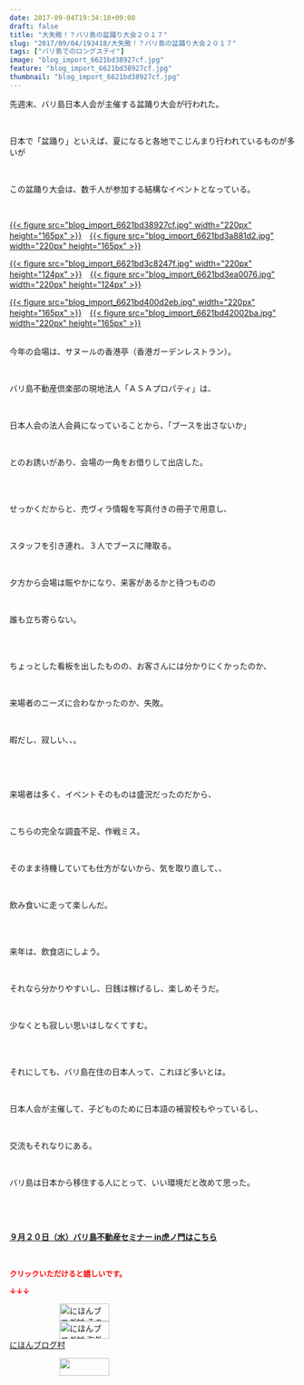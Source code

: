 ```yaml
---
date: 2017-09-04T19:34:18+09:00
draft: false
title: "大失敗！？バリ島の盆踊り大会２０１７"
slug: "2017/09/04/193418/大失敗！？バリ島の盆踊り大会２０１７"
tags: ["バリ島でのロングステイ"]
image: "blog_import_6621bd38927cf.jpg"
feature: "blog_import_6621bd38927cf.jpg"
thumbnail: "blog_import_6621bd38927cf.jpg"
---
```

<p>先週末、バリ島日本人会が主催する盆踊り大会が行われた。</p><p> </p><p>日本で「盆踊り」といえば、夏になると各地でこじんまり行われているものが多いが</p><p> </p><p>この盆踊り大会は、数千人が参加する結構なイベントとなっている。</p><p> </p><p><a href="blog_import_6621bd38927cf.jpg">{{< figure src="blog_import_6621bd38927cf.jpg" width="220px" height="165px" >}}</a>　<a href="blog_import_6621bd3a881d2.jpg">{{< figure src="blog_import_6621bd3a881d2.jpg" width="220px" height="165px" >}}</a></p><p><a href="blog_import_6621bd3c8247f.jpg">{{< figure src="blog_import_6621bd3c8247f.jpg" width="220px" height="124px" >}}</a>　<a href="blog_import_6621bd3ea0076.jpg">{{< figure src="blog_import_6621bd3ea0076.jpg" width="220px" height="124px" >}}</a></p><p><a href="blog_import_6621bd400d2eb.jpg">{{< figure src="blog_import_6621bd400d2eb.jpg" width="220px" height="165px" >}}</a>　<a href="blog_import_6621bd42002ba.jpg">{{< figure src="blog_import_6621bd42002ba.jpg" width="220px" height="165px" >}}</a></p><p><br/>今年の会場は、サヌールの香港亭（香港ガーデンレストラン）。</p><p> </p><p>バリ島不動産倶楽部の現地法人「ＡＳＡプロパティ」は、</p><p> </p><p>日本人会の法人会員になっていることから、「ブースを出さないか」</p><p> </p><p>とのお誘いがあり、会場の一角をお借りして出店した。</p><p> </p><p><br/>せっかくだからと、売ヴィラ情報を写真付きの冊子で用意し、</p><p> </p><p>スタッフを引き連れ、３人でブースに陣取る。</p><p> </p><p>夕方から会場は賑やかになり、来客があるかと待つものの</p><p> </p><p>誰も立ち寄らない。</p><p> </p><p><br/>ちょっとした看板を出したものの、お客さんには分かりにくかったのか、</p><p> </p><p>来場者のニーズに合わなかったのか、失敗。</p><p> </p><p>暇だし、寂しい、、。</p><p> </p><p> </p><p>来場者は多く、イベントそのものは盛況だったのだから、</p><p> </p><p>こちらの完全な調査不足、作戦ミス。</p><p> </p><p>そのまま待機していても仕方がないから、気を取り直して、、</p><p> </p><p>飲み食いに走って楽しんだ。</p><p> </p><p><br/>来年は、飲食店にしよう。</p><p> </p><p>それなら分かりやすいし、日銭は稼げるし、楽しめそうだ。</p><p> </p><p>少なくとも寂しい思いはしなくてすむ。</p><p> </p><p><br/>それにしても、バリ島在住の日本人って、これほど多いとは。</p><p> </p><p>日本人会が主催して、子どものために日本語の補習校もやっているし、</p><p> </p><p>交流もそれなりにある。</p><p> </p><p>バリ島は日本から移住する人にとって、いい環境だと改めて思った。</p><p> </p><p> </p><p><span style="font-weight: bold;"><span style="text-decoration: underline;"><a href="iin.co.jp" target="_blank">９月２０日（水）バリ島不動産セミナー in虎ノ門はこちら</a></span></span></p><p> </p><p><font color="#ff0000" size="2"><strong>クリックいただけると嬉しいです。</strong></font></p><p><font color="#ff0000" size="2"><strong>↓↓↓</strong></font></p><p><a href="ranking.html?p_cid=01260127" id="&amp;blogmura_banner" target="_blank"><img alt="にほんブログ村 その他生活ブログ 不動産投資へ" border="0" height="31" src="data:image/svg+xml;charset=utf-8,%3Csvg%20xmlns%3D%22http%3A%2F%2Fwww.w3.org%2F2000%2Fsvg%22%20title%3D%22Placeholder%20for%20Images%22%20role%3D%22presentation%22%20viewBox%3D%220%200%2088%2031%22%20%2F%3E" width="88" data-src="//life.blogmura.com/hudousantoushi/img/hudousantoushi88_31.gif" style="aspect-ratio: auto 88 / 31;"/><noscript><img alt="にほんブログ村 その他生活ブログ 不動産投資へ" border="0" height="31" src="//life.blogmura.com/hudousantoushi/img/hudousantoushi88_31.gif" width="88"></noscript></a><br/><a href="ranking.html?p_cid=01260127" target="_blank"><img alt="にほんブログ村 海外生活ブログ バリ島情報へ" border="0" height="31" src="data:image/svg+xml;charset=utf-8,%3Csvg%20xmlns%3D%22http%3A%2F%2Fwww.w3.org%2F2000%2Fsvg%22%20title%3D%22Placeholder%20for%20Images%22%20role%3D%22presentation%22%20viewBox%3D%220%200%2088%2031%22%20%2F%3E" width="88" data-src="https://img-proxy.blog-video.jp/images?url=http%3A%2F%2Foverseas.blogmura.com%2Fbali%2Fimg%2Fbali88_31.gif" style="aspect-ratio: auto 88 / 31;"/><noscript><img alt="にほんブログ村 海外生活ブログ バリ島情報へ" border="0" height="31" src="https://img-proxy.blog-video.jp/images?url=http%3A%2F%2Foverseas.blogmura.com%2Fbali%2Fimg%2Fbali88_31.gif" width="88"></noscript></a><br/><a href="ranking.html?p_cid=01260127" target="_blank">にほんブログ村</a></p><p><a href="link.php?1804582" title="人気ブログランキングへ"><img border="0" height="31" src="data:image/svg+xml;charset=utf-8,%3Csvg%20xmlns%3D%22http%3A%2F%2Fwww.w3.org%2F2000%2Fsvg%22%20title%3D%22Placeholder%20for%20Images%22%20role%3D%22presentation%22%20viewBox%3D%220%200%2088%2031%22%20%2F%3E" width="88" data-src="https://blog.with2.net/img/banner/banner_22.gif" style="aspect-ratio: auto 88 / 31;"/><noscript><img border="0" height="31" src="https://blog.with2.net/img/banner/banner_22.gif" width="88"></noscript></a></p><p> </p><p> </p>

